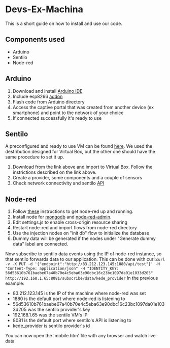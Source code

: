 # Devs-Ex-Machina

This is a short guide on how to install and use our code.

## Components used
* Arduino
* Sentilo
* Node-red

## Arduino
1. Download and install [Arduino IDE](https://www.arduino.cc/en/main/software)
1. Include esp8266 [addon](https://learn.sparkfun.com/tutorials/esp8266-thing-hookup-guide/installing-the-esp8266-arduino-addon)
1. Flash code from Arduino directory
1. Access the captive portal that was created from another device (ex smartphone) and point to the network of your choice
1. If connected successfully it's ready to use

## Sentilo
A preconfigured and ready to use VM can be found [here](http://www.sentilo.io/xwiki/bin/view/Sentilo.Community.Documentation/Use+a+Virtual+Machine). We used the destribution designed for Virtual Box, but the other one should have the same procedure to set it up. 
1. Download from the link above and import to Virtual Box. Follow the instrictions described on the link above.
1. Create a provider, some components and a couple of sensors
1. Check network connectivity and sentilo [API](http://www.sentilo.io/xwiki/bin/view/APIDocs/WebHome)

## Node-red
1. Follow [these](http://nodered.org/docs/getting-started/installation) instructions to get node-red up and running.
1. Install node for [mongodb](https://www.npmjs.com/package/node-red-node-mongodb) and [node-red-admin](https://www.npmjs.com/package/node-red-admin).
1. Edit settings.js to enable cross-origin resource sharing
1. Restart node-red and import flows from node-red directory
1. Use the injection nodes on "init db" flow to initialize the database
1. Dummy data will be generated if the nodes under "Generate dummy data" label are connected.

Now subscribe to sentilo data events using the IP of node-red instance, so that sentilo forwards data to our application. This can be done with curl:`curl -v -X PUT -d '{"endpoint":"http://83.212.123.145:1880/api/test"}' -H "Content-Type: application/json" -H "IDENTITY_KEY: 56d53610b761baebe67a40b70e4c5eba63e90dbc16c23bc1097da01e1033d205" http://192.168.1.65:8081/subscribe/data/kede_provider`
In the previous example:
* 83.212.123.145 is the IP of the machine where node-red was set
* 1880 is the default port where node-red is listening to
* 56d53610b761baebe67a40b70e4c5eba63e90dbc16c23bc1097da01e1033d205 was the sentilo provider's key
* 192.168.1.65 was the sentilo VM's IP
* 8081 is the default port where sentilo's API is listening to
* kede_provider is sentilo provider's id

You can now open the 'mobile.htm' file with any browser and watch live data


